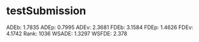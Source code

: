 # testSubmission

ADEb: 1.7835
ADEp: 0.7995
ADEv: 2.3681
FDEb: 3.1584
FDEp: 1.4626
FDEv: 4.1742
Rank: 1036
WSADE: 1.3297
WSFDE: 2.378